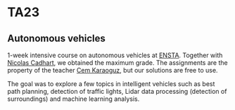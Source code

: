 # TA23
## Autonomous vehicles

1-week intensive course on autonomous vehicles at [ENSTA](https://www.ensta-paristech.fr/en/discover-ensta/overview).
Together with [Nicolas Cadhart](https://www.linkedin.com/in/nicolas-cadart-4119b1129/?ppe=1), we obtained the maximum grade.
The assignments are the property of the teacher [Cem Karaoguz](https://www.linkedin.com/in/cem-karaoguz-50274434/?ppe=1), but our solutions are free to use.

The goal was to explore a few topics in intelligent vehicles such as best path planning, detection of traffic lights, Lidar data processing (detection of surroundings) and machine learning analysis.
